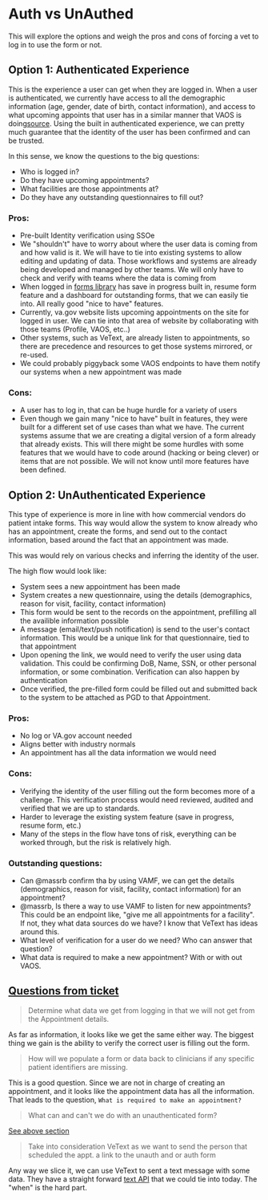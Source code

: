 # Auth vs UnAuthed 

This will explore the options and weigh the pros and cons of forcing a vet to log in to use the form or not. 


## Option 1: Authenticated Experience

This is the experience a user can get when they are logged in. When a user is authenticated, we currently have access to all the demographic information (age, gender, date of birth, contact information), and access to what upcoming appoints that user has in a similar manner that VAOS is doing[source](data%20from%20VAOS.md). Using the built in authenticated experience, we can pretty much guarantee that the identity of the user has been confirmed and can be trusted.

In this sense, we know the questions to the big questions: 

- Who is logged in? 
- Do they have upcoming appointments?
- What facilities are those appointments at?
- Do they have any outstanding questionnaires to fill out?


### Pros: 
- Pre-built Identity verification using SSOe
- We "shouldn't" have to worry about where the user data is coming from and how valid is it. We will have to tie into existing systems to allow editing and updating of data. Those workflows and systems are already being developed and managed by other teams. We will only have to check and verify with teams where the data is coming from
- When logged in [forms library](forms.md) has save in progress built in, resume form feature and a dashboard for outstanding forms, that we can easily tie into. All really good "nice to have" features.
- Currently, va.gov website lists upcoming appointments on the site for logged in user. We can tie into that area of website by collaborating with those teams (Profile, VAOS, etc..)
- Other systems, such as VeText, are already listen to appointments, so there are precedence and resources to get those systems mirrored, or re-used. 
- We could probably piggyback some VAOS endpoints to have them notify our systems when a new appointment was made


### Cons:

- A user has to log in, that can be huge hurdle for a variety of users
- Even though we gain many "nice to have" built in features, they were built for a different set of use cases than what we have. The current systems assume that we are creating a digital version of a form already that already exists. This will there might be some hurdles with some features that we would have to code around (hacking or being clever) or items that are not possible. We will not know until more features have been defined. 
  


## Option 2: UnAuthenticated Experience

This type of experience is more in line with how commercial vendors do patient intake forms. This way would allow the system to know already who has an appointment, create the forms, and send out to the contact information, based around the fact that an appointment was made. 

This was would rely on various checks and inferring the identity of the user. 

The high flow would look like: 


- System sees a new appointment has been made
- System creates a new questionnaire, using the details (demographics, reason for visit, facility, contact information)
- This form would be sent to the records on the appointment, prefilling all the availible information possible
- A message (email/text/push notification) is send to the user's contact information. This would be a unique link for that questionnaire, tied to that appointment
- Upon opening the link, we would need to verify the user using data validation. This could be confirming DoB, Name, SSN, or other personal information, or some combination. Verification can also happen by authentication
- Once verified, the pre-filled form could be filled out and submitted back to the system to be attached as PGD to that Appointment. 

### Pros: 

- No log or VA.gov account needed
- Aligns better with industry normals
- An appointment has all the data information we would need

### Cons: 

- Verifying the identity of the user filling out the form becomes more of a challenge. This verification process would need reviewed, audited and verified that we are up to standards. 
- Harder to leverage the existing system feature (save in progress, resume form, etc.)
- Many of the steps in the flow have tons of risk, everything can be worked through, but the risk is relatively high. 


### Outstanding questions: 

- Can @massrb confirm tha by using VAMF, we can get the details (demographics, reason for visit, facility, contact information) for an appointment? 
- @massrb, Is there a way to use VAMF to listen for new appointments? This could be an endpoint like, "give me all appointments for a facility". If not, they what data sources do we have? I know that VeText has ideas around this. 
- What level of verification for a user do we need? Who can answer that question?
- What data is required to make a new appointment? With or with out VAOS.


  
## [Questions from ticket](https://github.com/department-of-veterans-affairs/va.gov-team/issues/12291)

> Determine what data we get from logging in that we will not get from the Appointment details.

  As far as information, it looks like we get the same either way. The biggest thing we gain is the ability to verify the correct user is filling out the form. 

> How will we populate a form or data back to clinicians if any specific patient identifiers are missing.

This is a good question. Since we are not in charge of creating an appointment, and it looks like the appointment data has all the information. That leads to the question, `What is required to make an appointment?`


> What can and can't we do with an unauthenticated form?

  [See above section]()


> Take into consideration VeText as we want to send the person that scheduled the appt. a link to the unauth and or auth form

  Any way we slice it, we can use VeText to sent a text message with some data. They have a straight forward [text API](VeText-api.md) that we could tie into today. The "when" is the hard part. 
